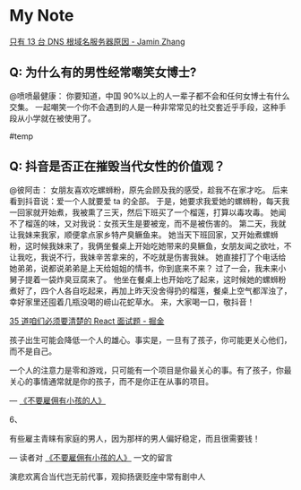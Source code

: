 # My Note

[只有 13 台 DNS 根域名服务器原因 - Jamin Zhang](https://jaminzhang.github.io/dns/The-Reason-of-There-Is-Only-13-DNS-Root-Servers/)

## Q: 为什么有的男性经常嘲笑女博士?

@喷喷最健康：
你要知道，中国 90%以上的人一辈子都不会和任何女博士有什么交集。
一起嘲笑一个你不会遇到的人是一种非常常见的社交套近乎手段，这种手段从小学就在被使用了。

#temp

## Q: 抖音是否正在摧毁当代女性的价值观？

@彼阿击：
女朋友喜欢吃螺蛳粉，原先会顾及我的感受，趁我不在家才吃。
后来看到抖音说：爱一个人就要爱 ta 的全部。
于是，她要求我爱她的螺蛳粉，每天我一回家就开始煮，我被熏了三天，然后下班买了一个榴莲，打算以毒攻毒。
她闻不了榴莲的味，又对我说：女孩天生是要被宠，而不是被伤害的。
第二天，我就让我妹来我家，顺便拿点家乡特产臭鳜鱼来。
她当天下班回家，又开始煮螺蛳粉，这时候我妹来了，我俩坐餐桌上开始吃她带来的臭鳜鱼，女朋友闻之欲吐，不让我吃，我说不行，我妹辛苦拿来的，不吃就是伤害我妹。
她直接打了个电话给她弟弟，说都说弟弟是上天给姐姐的情书，你到底来不来？
过了一会，我未来小舅子提着一袋炸臭豆腐来了。
他坐在餐桌上也开始吃了起来，这时候她的螺蛳粉煮好了，四个人各自吃起来，再加上昨天没舍得扔的榴莲，餐桌上空气都浑浊了，幸好家里还囤着几瓶没喝的崂山花蛇草水。
来，大家喝一口，敬抖音！

[35 道咱们必须要清楚的 React 面试题 - 掘金](https://juejin.im/post/5dc20a4ff265da4d4e30040b)

孩子出生可能会降低一个人的雄心。事实是，一旦有了孩子，你可能更关心他们，而不是自己。

一个人的注意力是零和游戏，只可能有一个项目是你最关心的事。有了孩子，你最关心的事情通常就是你的孩子，而不是你正在从事的项目。

— [《不要雇佣有小孩的人》](https://philip.greenspun.com/blog/2019/12/23/paul-graham-dont-hire-anyone-with-children/)

6、

有些雇主青睐有家庭的男人，因为那样的男人偏好稳定，而且很需要钱！

— 读者对 [《不要雇佣有小孩的人》](https://philip.greenspun.com/blog/2019/12/23/paul-graham-dont-hire-anyone-with-children/) 一文的留言

演悲欢离合当代岂无前代事，观抑扬褒贬座中常有剧中人
